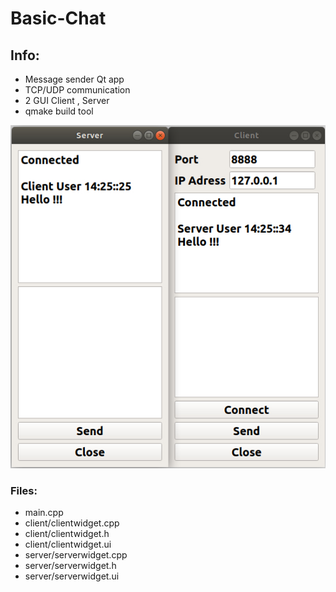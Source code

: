 # Basic-Chat
## Info:
- Message sender Qt app
- TCP/UDP communication                                
- 2 GUI Client , Server
- qmake build tool

 ![alt text](a.jpg)
### Files:
- main.cpp
- client/clientwidget.cpp
- client/clientwidget.h
- client/clientwidget.ui
- server/serverwidget.cpp
- server/serverwidget.h
- server/serverwidget.ui


   
